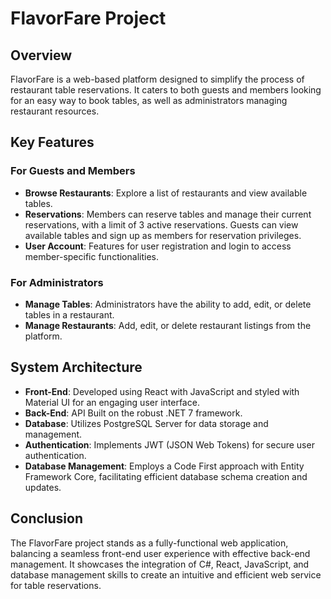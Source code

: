 # FlavorFare Project

## Overview
FlavorFare is a web-based platform designed to simplify the process of restaurant table reservations. It caters to both guests and members looking for an easy way to book tables, as well as administrators managing restaurant resources.

## Key Features

### For Guests and Members
- **Browse Restaurants**: Explore a list of restaurants and view available tables.
- **Reservations**: Members can reserve tables and manage their current reservations, with a limit of 3 active reservations. Guests can view available tables and sign up as members for reservation privileges.
- **User Account**: Features for user registration and login to access member-specific functionalities.

### For Administrators
- **Manage Tables**: Administrators have the ability to add, edit, or delete tables in a restaurant.
- **Manage Restaurants**: Add, edit, or delete restaurant listings from the platform.

## System Architecture
- **Front-End**: Developed using React with JavaScript and styled with Material UI for an engaging user interface.
- **Back-End**: API Built on the robust .NET 7 framework.
- **Database**: Utilizes PostgreSQL Server for data storage and management.
- **Authentication**: Implements JWT (JSON Web Tokens) for secure user authentication.
- **Database Management**: Employs a Code First approach with Entity Framework Core, facilitating efficient database schema creation and updates.

## Conclusion
The FlavorFare project stands as a fully-functional web application, balancing a seamless front-end user experience with effective back-end management. It showcases the integration of C#, React, JavaScript, and database management skills to create an intuitive and efficient web service for table reservations.
